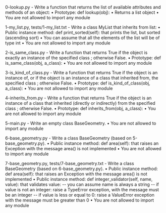 0-lookup.py - Write a function that returns the list of available attributes and methods of an object:
    • Prototype: def lookup(obj):
    • Returns a list object
    • You are not allowed to import any module

1-my_list.py, tests/1-my_list.txt - Write a class MyList that inherits from list:
    • Public instance method: def print_sorted(self): that prints the list, but sorted (ascending sort)
    • You can assume that all the elements of the list will be of type int
    • You are not allowed to import any module

2-is_same_class.py - Write a function that returns True if the object is exactly an instance of the specified class ; otherwise False.
    • Prototype: def is_same_class(obj, a_class):
    • You are not allowed to import any module

3-is_kind_of_class.py - Write a function that returns True if the object is an instance of, or if the object is an instance of a class that inherited from, the specified class ; otherwise False.
    • Prototype: def is_kind_of_class(obj, a_class):
    • You are not allowed to import any module

4-inherits_from.py - Write a function that returns True if the object is an instance of a class that inherited (directly or indirectly) from the specified class ; otherwise False.
    • Prototype: def inherits_from(obj, a_class):
    • You are not allowed to import any module

5-main.py - Write an empty class BaseGeometry.
    • You are not allowed to import any module

6-base_geometry.py - Write a class BaseGeometry (based on 5-base_geometry.py).
    • Public instance method: def area(self): that raises an Exception with the message area() is not implemented
    • You are not allowed to import any module

7-base_geometry.py, tests/7-base_geometry.txt - Write a class BaseGeometry (based on 6-base_geometry.py).
    • Public instance method: def area(self): that raises an Exception with the message area() is not implemented
    • Public instance method: def integer_validator(self, name, value): that validates value:
        -- you can assume name is always a string
        -- if value is not an integer: raise a TypeError exception, with the message <name> must be an integer
        -- if value is less or equal to 0: raise a ValueError exception with the message <name> must be greater than 0
    • You are not allowed to import any module
